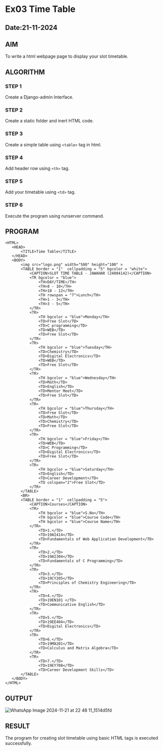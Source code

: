 # Ex03 Time Table
## Date:21-11-2024

## AIM
To write a html webpage page to display your slot timetable.

## ALGORITHM
### STEP 1
Create a Django-admin Interface.

### STEP 2
Create a static folder and inert HTML code.

### STEP 3
Create a simple table using ```<table>``` tag in html.

### STEP 4
Add header row using ```<th>``` tag.

### STEP 5
Add your timetable using ```<td>``` tag.

### STEP 6
Execute the program using runserver command.

## PROGRAM
 ```
<HTML>
    <HEAD>
        <TITLE>Time Table</TITLE>
    </HEAD>
    <BODY>
        <img src="logo.png" width="500" height="100" >
        <TABLE border = "1"  cellpadding = "5" bgcolor = "white">
            <CAPTION>SLOT TIME TABLE - JAWAHAR (24004142)</CAPTION>
            <TR bgcolor = "blue">
                <TH>DAY/TIME</TH>
                <TH>8 - 10</TH>
                <TH>10 - 12</TH>
                <TH rowspan = "7">Lunch</TH>
                <TH>1 - 3</TH>
                <TH>3 - 5</TH>
            </TR>
            <TR>
                <TH bgcolor = "blue">Monday</TH>
                <TD>Free Slot</TD>
                <TD>C programming</TD>
                <TD>WEB</TD>
                <TD>Free Slot</TD>
            </TR>
            <TR>
                <TH bgcolor = "blue">Tuesday</TH>
                <TD>Chemistry</TD>
                <TD>Digital Electronics</TD>
                <TD>WEB</TD>
                <TD>Free Slot</TD>
            </TR>
            <TR>
                <TH bgcolor = "blue">Wednesday</TH>
                <TD>Math</TD>
                <TD>English</TD>
                <TD>Mentor Meet</TD>
                <TD>Free Slot</TD>
            </TR>
            <TR>
                <TH bgcolor = "blue">Thursday</TH>
                <TD>Free Slot</TD>
                <TD>Math</TD>
                <TD>Chemistry</TD>
                <TD>Free Slot</TD>
            </TR>
            <TR>
                <TH bgcolor = "blue">Friday</TH>
                <TD>WEB</TD>
                <TD>C Programming</TD>
                <TD>Digital Electronics</TD>
                <TD>Free Slot</TD>
            </TR>
            <TR>
                <TH bgcolor = "blue">Saturday</TH>
                <TD>English</TD>
                <TD>Career Development</TD>
                <TD colspan="2">Free Slot</TD>
            </TR>
        </TABLE>
        <BR>
        <TABLE border = "1"  cellpadding = "5">
            <CAPTION>Courses</CAPTION>
            <TR>
                <TH bgcolor = "blue">S.No</TH>
                <TH bgcolor = "blue">Course Code</TH>
                <TH bgcolor = "blue">Course Name</TH>
            </TR>
                <TD>1.</TD>
                <TD>19AI414</TD>
                <TD>Fundamentals of Web Application Development</TD>
            </TR>
            <TR>
                <TD>2.</TD>
                <TD>19AI304</TD>
                <TD>Fundamentals of C Programming</TD>
            </TR>
            <TR>
                <TD>3.</TD>
                <TD>19CY205</TD>
                <TD>Principles of Chemistry Engineering</TD>
            </TR>
            <TR>
                <TD>4.</TD>
                <TD>19EN101 </TD>
                <TD>Communicative English</TD>
            </TR>
            <TR>
                <TD>5.</TD>
                <TD>19EE404</TD>
                <TD>Digital Electronics</TD>
            </TR>
            <TR>
                <TD>6.</TD>
                <TD>19MA201</TD>
                <TD>Calculus and Matrix Algebra</TD>
            </TR>
            <TR>
                <TD>7.</TD>
                <TD>19EY708</TD>
                <TD>Career Development Skills</TD>
        </TABLE>
    </BODY>
</HTML>

```

## OUTPUT

![WhatsApp Image 2024-11-21 at 22 48 11_1514d5fd](https://github.com/user-attachments/assets/1820267b-cb95-4955-be5a-ae311e385b9a)


## RESULT
The program for creating slot timetable using basic HTML tags is executed successfully.
